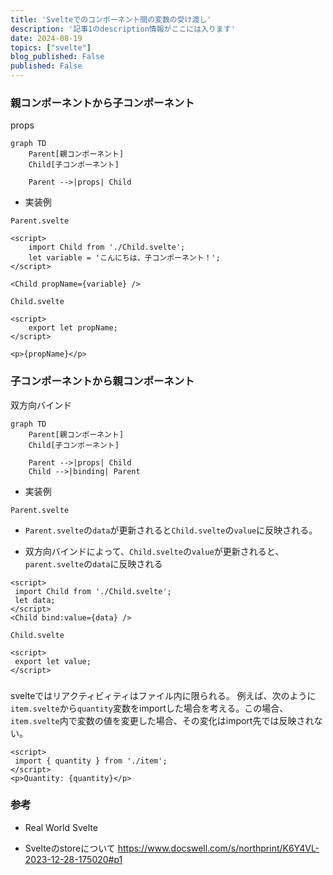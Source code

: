 ```yaml
---
title: 'Svelteでのコンポーネント間の変数の受け渡し'
description: '記事1のdescription情報がここには入ります'
date: 2024-08-19
topics: ["svelte"]
blog_published: False
published: False
---
```



### 親コンポーネントから子コンポーネント

props

```mermaid
graph TD
    Parent[親コンポーネント]
    Child[子コンポーネント]
    
    Parent -->|props| Child
```

- 実装例

`Parent.svelte`
```
<script>
    import Child from './Child.svelte';
    let variable = 'こんにちは、子コンポーネント！';
</script>

<Child propName={variable} />
```

`Child.svelte`
```
<script>
    export let propName;
</script>

<p>{propName}</p>
```


### 子コンポーネントから親コンポーネント

双方向バインド


```mermaid
graph TD
    Parent[親コンポーネント]
    Child[子コンポーネント]
    
    Parent -->|props| Child
    Child -->|binding| Parent
```

- 実装例

`Parent.svelte`

- `Parent.svelte`の`data`が更新されると`Child.svelte`の`value`に反映される。

- 双方向バインドによって、`Child.svelte`の`value`が更新されると、`parent.svelte`の`data`に反映される
```
<script>
 import Child from './Child.svelte';
 let data;
</script>
<Child bind:value={data} />
```

`Child.svelte`
```
<script>
 export let value;
</script>
```

### 
svelteではリアクティビィティはファイル内に限られる。
例えば、次のように`item.svelte`から`quantity`変数をimportした場合を考える。この場合、`item.svelte`内で変数の値を変更した場合、その変化はimport先では反映されない。
```
<script>
 import { quantity } from './item';
</script>
<p>Quantity: {quantity}</p>
```
### 参考
- Real World Svelte

- Svelteのstoreについて
https://www.docswell.com/s/northprint/K6Y4VL-2023-12-28-175020#p1


